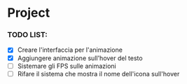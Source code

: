 # Project

### TODO LIST:

- [X] Creare l'interfaccia per l'animazione
- [X] Aggiungere animazione sull'hover del testo
- [ ] Sistemare gli FPS sulle animazioni
- [ ] Rifare il sistema che mostra il nome dell'icona sull'hover